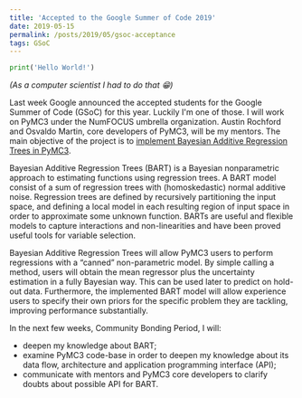 ```yaml
---
title: 'Accepted to the Google Summer of Code 2019'
date: 2019-05-15
permalink: /posts/2019/05/gsoc-acceptance
tags: GSoC
---
```


```python
print('Hello World!')
```

*(As a computer scientist I had to do that :grin:)*

Last week Google announced the accepted students for the Google Summer of Code (GSoC) for this year. Luckily I'm one of those. I will work on PyMC3 under the NumFOCUS umbrella organization. Austin Rochford and Osvaldo Martin, core developers of PyMC3, will be my mentors. The main objective of the project is to [implement Bayesian Additive Regression Trees in PyMC3](https://summerofcode.withgoogle.com/projects/#4666396833742848).

Bayesian Additive Regression Trees (BART) is a Bayesian nonparametric approach to estimating functions using regression trees. A BART model consist of a sum of regression trees with (homoskedastic) normal additive noise. Regression trees are defined by recursively partitioning the input space, and defining a local model in each resulting region of input space in order to approximate some unknown function. BARTs are useful and flexible models to capture interactions and non-linearities and have been proved useful tools for variable selection.

Bayesian Additive Regression Trees will allow PyMC3 users to perform regressions with a “canned” non-parametric model. By simple calling a method, users will obtain the mean regressor plus the uncertainty estimation in a fully Bayesian way. This can be used later to predict on hold-out data. Furthermore, the implemented BART model will allow experience users to specify their own priors for the specific problem they are tackling, improving performance substantially.

In the next few weeks, Community Bonding Period, I will:

- deepen my knowledge about BART;
- examine PyMC3 code-base in order to deepen my knowledge about its data flow, architecture and application programming interface (API);
- communicate with mentors and PyMC3 core developers to clarify doubts about possible API for BART.